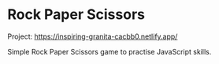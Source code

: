 # Rock Paper Scissors

Project: https://inspiring-granita-cacbb0.netlify.app/

Simple Rock Paper Scissors game to practise JavaScript skills. 
